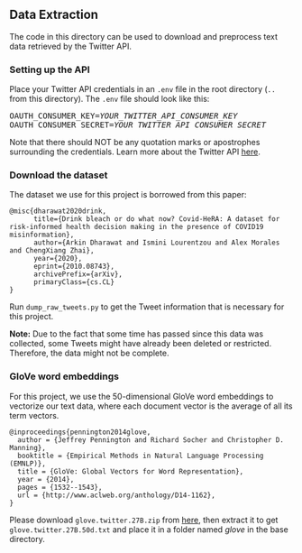 ## Data Extraction

The code in this directory can be used to download and preprocess text data retrieved by the Twitter API.

### Setting up the API

Place your Twitter API credentials in an `.env` file in the root directory (`..` from this directory). The `.env` file should look like this:

<pre>
OAUTH_CONSUMER_KEY=<i>YOUR_TWITTER_API_CONSUMER_KEY</i>
OAUTH_CONSUMER_SECRET=<i>YOUR_TWITTER_API_CONSUMER_SECRET</i>
</pre>

Note that there should NOT be any quotation marks or apostrophes surrounding the credentials. Learn more about the Twitter API [here](https://developer.twitter.com/en/docs/twitter-api).

### Download the dataset

The dataset we use for this project is borrowed from this paper:

```
@misc{dharawat2020drink,
      title={Drink bleach or do what now? Covid-HeRA: A dataset for risk-informed health decision making in the presence of COVID19 misinformation},
      author={Arkin Dharawat and Ismini Lourentzou and Alex Morales and ChengXiang Zhai},
      year={2020},
      eprint={2010.08743},
      archivePrefix={arXiv},
      primaryClass={cs.CL}
}
```

Run `dump_raw_tweets.py` to get the Tweet information that is necessary for this project.

**Note:** Due to the fact that some time has passed since this data was collected, some Tweets might have already been deleted or restricted. Therefore, the data might not be complete.

### GloVe word embeddings

For this project, we use the 50-dimensional GloVe word embeddings to vectorize our text data, where each document vector is the average of all its term vectors.

```
@inproceedings{pennington2014glove,
  author = {Jeffrey Pennington and Richard Socher and Christopher D. Manning},
  booktitle = {Empirical Methods in Natural Language Processing (EMNLP)},
  title = {GloVe: Global Vectors for Word Representation},
  year = {2014},
  pages = {1532--1543},
  url = {http://www.aclweb.org/anthology/D14-1162},
}
```

Please download `glove.twitter.27B.zip` from [here](https://nlp.stanford.edu/projects/glove/), then extract it to get `glove.twitter.27B.50d.txt` and place it in a folder named _glove_ in the base directory.
